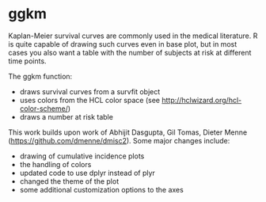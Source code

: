 # ggkm

Kaplan-Meier survival curves are commonly used in the medical literature. R is quite capable of drawing such curves even in base plot, but in most cases you also want a table with the number of subjects at risk at different time points. 

The ggkm function:
* draws survival curves from a survfit object
* uses colors from the HCL color space (see http://hclwizard.org/hcl-color-scheme/)
* draws a number at risk table

This work builds upon work of Abhijit Dasgupta, Gil Tomas, Dieter Menne (https://github.com/dmenne/dmisc2). Some major changes include:
* drawing of cumulative incidence plots
* the handling of colors
* updated code to use dplyr instead of plyr
* changed the theme of the plot
* some additional customization options to the axes

